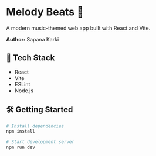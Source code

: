# Melody Beats 🎵  
A modern music-themed web app built with React and Vite.

**Author:** Sapana Karki  

## 🚀 Tech Stack
- React
- Vite
- ESLint
- Node.js

## 🛠️ Getting Started

```bash
# Install dependencies
npm install

# Start development server
npm run dev

